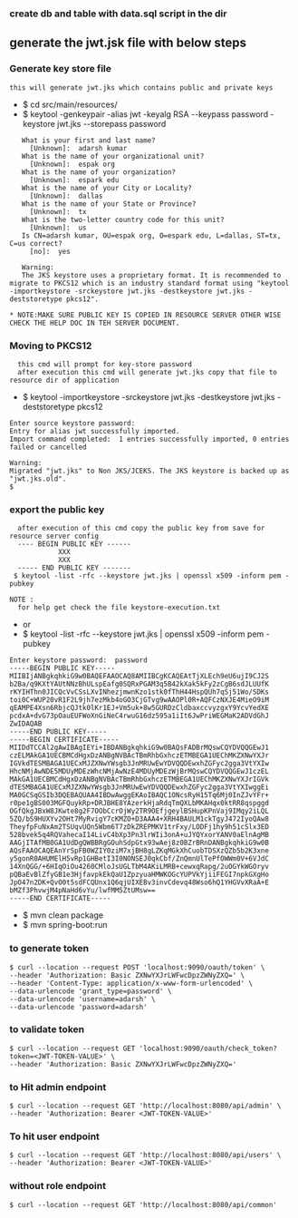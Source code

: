
### create db and table with data.sql script in the dir

## generate the jwt.jsk file with below steps

### Generate key store file
````
this will generate jwt.jks which contains public and private keys
````
* $ cd src/main/resources/
* $ keytool -genkeypair -alias jwt -keyalg RSA --keypass password -keystore jwt.jks --storepass password
````
   What is your first and last name?
     [Unknown]:  adarsh kumar
   What is the name of your organizational unit?
     [Unknown]:  espak org
   What is the name of your organization?
     [Unknown]:  espark edu
   What is the name of your City or Locality?
     [Unknown]:  dallas
   What is the name of your State or Province?
     [Unknown]:  tx
   What is the two-letter country code for this unit?
     [Unknown]:  us
   Is CN=adarsh kumar, OU=espak org, O=espark edu, L=dallas, ST=tx, C=us correct?
     [no]:  yes
  
   Warning:
   The JKS keystore uses a proprietary format. It is recommended to migrate to PKCS12 which is an industry standard format using "keytool -importkeystore -srckeystore jwt.jks -destkeystore jwt.jks -deststoretype pkcs12".

* NOTE:MAKE SURE PUBLIC KEY IS COPIED IN RESOURCE SERVER OTHER WISE CHECK THE HELP DOC IN TEH SERVER DOCUMENT.
````
### Moving to PKCS12
````
  this cmd will prompt for key-store password
  after execution this cmd will generate jwt.jks copy that file to resource dir of application
````
* $ keytool -importkeystore -srckeystore jwt.jks -destkeystore jwt.jks -deststoretype pkcs12
````
Enter source keystore password:
Entry for alias jwt successfully imported.
Import command completed:  1 entries successfully imported, 0 entries failed or cancelled

Warning:
Migrated "jwt.jks" to Non JKS/JCEKS. The JKS keystore is backed up as "jwt.jks.old".
$
````
### export the public key
````
  after execution of this cmd copy the public key from save for resource server config
  ---- BEGIN PUBLIC KEY ------
  			XXX
  			XXX
  ----- END PUBLIC KEY -------
 $ keytool -list -rfc --keystore jwt.jks | openssl x509 -inform pem -pubkey

NOTE :
  for help get check the file keystore-execution.txt
````
* or
* $ keytool -list -rfc --keystore jwt.jks | openssl x509 -inform pem -pubkey 
````
Enter keystore password:  password
-----BEGIN PUBLIC KEY-----
MIIBIjANBgkqhkiG9w0BAQEFAAOCAQ8AMIIBCgKCAQEAtTjXLEch9eU6ujI9CJ2S
b2Ba/q9KXtYAUtNNzBhULspEafg0SQRxPGAM3q5B42kXak5kFy2zCgB6sdJLUUfK
rKYIHThn0JICQcVvCSsLXvINhezjmwnKzo1stk0fThH44HspQUh7qSj51Wo/SDKs
toi0C+WUP20vR1F2L9jh7ezMkb4oGO3CjGTvg9wAAOPl0R+AQFCzNXJE4MieO9iM
qEAMPE4Xsn6RbjcQJtk0lKr1EJ+Vm5uk+8w5GURDzCldbaxccvyzgxY9YcvYedXE
pcdxA+dvG73pOauEUFWoXnGiNeC4rwuG16dz595a1iIt6JwPriWEGMaK2ADVdGhJ
ZwIDAQAB
-----END PUBLIC KEY-----
-----BEGIN CERTIFICATE-----
MIIDdTCCAl2gAwIBAgIEYi+IBDANBgkqhkiG9w0BAQsFADBrMQswCQYDVQQGEwJ1
czELMAkGA1UECBMCdHgxDzANBgNVBAcTBmRhbGxhczETMBEGA1UEChMKZXNwYXJr
IGVkdTESMBAGA1UECxMJZXNwYWsgb3JnMRUwEwYDVQQDEwxhZGFyc2gga3VtYXIw
HhcNMjAwNDE5MDUyMDEzWhcNMjAwNzE4MDUyMDEzWjBrMQswCQYDVQQGEwJ1czEL
MAkGA1UECBMCdHgxDzANBgNVBAcTBmRhbGxhczETMBEGA1UEChMKZXNwYXJrIGVk
dTESMBAGA1UECxMJZXNwYWsgb3JnMRUwEwYDVQQDEwxhZGFyc2gga3VtYXIwggEi
MA0GCSqGSIb3DQEBAQUAA4IBDwAwggEKAoIBAQC1ONcsRyH15Tq6Mj0InZJvYFr+
r0pe1gBS003MGFQuykRp+DRJBHE8YAzerkHjaRdqTmQXLbMKAHqx0ktRR8qspggd
OGfQkgJBxW8JKwte8g2F7OObCcrOjWy2TR9OEfjgeylBSHupKPnVaj9IMqy2iLQL
5ZQ/bS9HUXYv2OHt7MyRvigY7cKMZO+D3AAA4+XRH4BAULM1ckTgyJ472IyoQAw8
TheyfpFuNxAm2TSUqvUQn5Wbm6T7zDkZREPMKV1trFxy/LODFj1hy9h51cSlx3ED
528bvek5q4RQVahecaI14LivC4bXp3Pn3lrWIi3onA+uJYQYxorYANV0aElnAgMB
AAGjITAfMB0GA1UdDgQWBBRgGOuhSdpGtx93wAej8z0BZrBRnDANBgkqhkiG9w0B
AQsFAAOCAQEAnYrSpFB0WZIY0ziM7xjBH8gLZKqMGkXhCuobTDSXzQZb5b2K3xne
y5gonR0AHUMElH5vRp1GHBetI3I0NONSEJ0qkCbf/ZnQmnUlTePfOWWm0V+6VJdC
14XnQGG/+6HIqOiOu4260CMloJsUGLTbM4AKiLMRB+cewxqRapg/2uOGYkWGOryv
pQBaEvBlZfyGB1e3HjfavpkEkQaU1ZpzyuaHMWKOGcYUPVkYjiiFEGI7npkGXgHo
JpO47n2DK+QvO0t5sdFCQUnx1Q6qjUIXEBv3invCdevq48Wso6hQ1YHGVvXRaA+E
bMZf3PhvwjM4pNaHd6vYu/lwfMM5ZtUMsw==
-----END CERTIFICATE-----
````

* $ mvn clean package 
* $ mvn spring-boot:run 


### to generate token
```` 
$ curl --location --request POST 'localhost:9090/oauth/token' \
--header 'Authorization: Basic ZXNwYXJrLWFwcDpzZWNyZXQ=' \
--header 'Content-Type: application/x-www-form-urlencoded' \
--data-urlencode 'grant_type=password' \
--data-urlencode 'username=adarsh' \
--data-urlencode 'password=adarsh'
````

### to validate token
```` 
$ curl --location --request GET 'localhost:9090/oauth/check_token?token=<JWT-TOKEN-VALUE>' \
--header 'Authorization: Basic ZXNwYXJrLWFwcDpzZWNyZXQ='
````

### to Hit admin endpoint
````
$ curl --location --request GET 'http://localhost:8080/api/admin' \
--header 'Authorization: Bearer <JWT-TOKEN-VALUE>'
````

### To hit user endpoint
```` 
$ curl --location --request GET 'http://localhost:8080/api/users' \
--header 'Authorization: Bearer <JWT-TOKEN-VALUE>'
````

### without role endpoint
```` 
$ curl --location --request GET 'http://localhost:8080/api/common'
````
